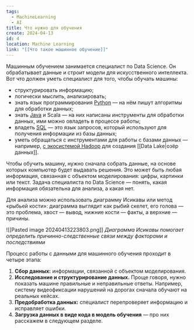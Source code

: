 ```yaml
---
tags:
  - MachineLearning
  - AI
title: Что нужно для обучения
create: 2024-04-13
id: 4
location: Machine Learning
link: "[[Что такое машинное обучение]]"
---
```

Машинным обучением занимается специалист по Data Science. Он обрабатывает данные и строит модели для искусственного интеллекта. Вот что должен уметь специалист для того, чтобы обучать машины:  
  
- структурировать информацию;  
- логически мыслить, анализировать;  
- знать язык программирования [Python](https://practicum.yandex.ru/blog/kak-ustanovit-python-na-kompyuter/) — на нём пишут алгоритмы для обработки данных;  
- знать [Java](https://practicum.yandex.ru/blog/chto-takoe-java-dlya-nachinayuschih/) и Scala — на них написаны инструменты для обработки данных, ими можно овладеть в процессе работы;  
- владеть [SQL](https://practicum.yandex.ru/blog/chto-takoe-sql/) — это язык запросов, который используют для получения информации из базы данных;  
- уметь обращаться с инструментами для работы с базами данных — например, [с экосистемой Hadoop](https://practicum.yandex.ru/blog/gde-i-zachem-ispolzuetsya-hadoop/) для создания [[Data Lake|озёр данных]].  
  
Чтобы обучить машину, нужно сначала собрать данные, на основе которых компьютер будет выдавать решения. Это может быть любая информация, связанная с объектом моделирования: цифры, картинки или текст. Задача специалиста по Data Science — понять, какая информация обязательна для анализа, а какая нет.

Для анализа можно использовать диаграмму Исикавы или метод «рыбьей кости»: диаграмма выглядит как рыбий скелет, его голова — это проблема, хвост — вывод, нижние кости — факты, а верхние — причины.

![[Pasted image 20240413223803.png]]
*Диаграмма Исикавы помогает определить причинно-следственные связи между факторами и последствиями*

Процесс работы с данными для машинного обучения проходит в четыре этапа:  
  
1. **Сбор данных:** информации, связанной с объектом моделирования.  
2. **Исследование и структурирование данных.** Проще говоря, нужно показать машине правильные и неправильные ответы. Например, систему видеофиксации нарушений на дорогах сначала обучают на реальных кейсах.  
3. **Предобработка данных:** специалист перепроверяет информацию и исправляет ошибки.  
4. **Загрузка данных в виде кода в модель обучения** — про них расскажем в следующем разделе.
